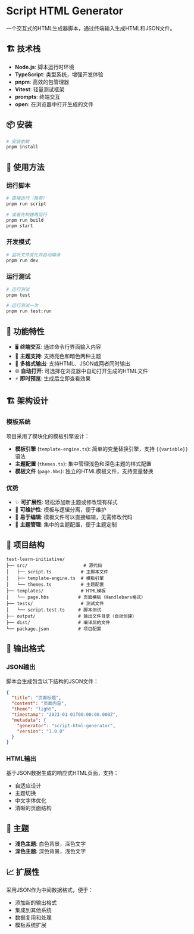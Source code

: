 # Script HTML Generator

一个交互式的HTML生成器脚本，通过终端输入生成HTML和JSON文件。

## 🏗️ 技术栈

- **Node.js**: 脚本运行时环境
- **TypeScript**: 类型系统，增强开发体验
- **pnpm**: 高效的包管理器
- **Vitest**: 轻量测试框架
- **prompts**: 终端交互
- **open**: 在浏览器中打开生成的文件

## 📦 安装

```bash
# 安装依赖
pnpm install
```

## 🚀 使用方法

### 运行脚本
```bash
# 直接运行（推荐）
pnpm run script

# 或者先构建再运行
pnpm run build
pnpm start
```

### 开发模式
```bash
# 监听文件变化并自动编译
pnpm run dev
```

### 运行测试
```bash
# 运行测试
pnpm test

# 运行测试一次
pnpm run test:run
```

## 🎯 功能特性

- 🖥️ **终端交互**: 通过命令行界面输入内容
- 🎨 **主题支持**: 支持亮色和暗色两种主题
- 📄 **多格式输出**: 支持HTML、JSON或两者同时输出
- 🌐 **自动打开**: 可选择在浏览器中自动打开生成的HTML文件
- ⚡ **即时预览**: 生成后立即查看效果

## 🏗️ 架构设计

### 模板系统
项目采用了模块化的模板引擎设计：

- **模板引擎** (`template-engine.ts`): 简单的变量替换引擎，支持 `{{variable}}` 语法
- **主题配置** (`themes.ts`): 集中管理浅色和深色主题的样式配置
- **模板文件** (`page.hbs`): 独立的HTML模板文件，支持变量替换

### 优势
- ✨ **可扩展性**: 轻松添加新主题或修改现有样式
- 🔧 **可维护性**: 模板与逻辑分离，便于维护
- 📝 **易于编辑**: 模板文件可以直接编辑，无需修改代码
- 🎨 **主题管理**: 集中的主题配置，便于主题定制

## 📁 项目结构

```
test-learn-initiative/
├── src/                     # 源代码
│   ├── script.ts           # 主脚本文件
│   ├── template-engine.ts  # 模板引擎
│   └── themes.ts           # 主题配置
├── templates/              # HTML模板
│   └── page.hbs           # 页面模板（Handlebars格式）
├── tests/                  # 测试文件
│   └── script.test.ts     # 脚本测试
├── output/                # 输出文件目录（自动创建）
├── dist/                  # 编译后的文件
└── package.json           # 项目配置
```

## 🔧 输出格式

### JSON输出
脚本会生成包含以下结构的JSON文件：
```json
{
  "title": "页面标题",
  "content": "页面内容",
  "theme": "light",
  "timestamp": "2023-01-01T00:00:00.000Z",
  "metadata": {
    "generator": "script-html-generator",
    "version": "1.0.0"
  }
}
```

### HTML输出
基于JSON数据生成的响应式HTML页面，支持：
- 自适应设计
- 主题切换
- 中文字体优化
- 清晰的页面结构

## 🎨 主题

- **浅色主题**: 白色背景，深色文字
- **深色主题**: 深色背景，浅色文字

## 📈 扩展性

采用JSON作为中间数据格式，便于：
- 添加新的输出格式
- 集成到其他系统
- 数据复用和处理
- 模板系统扩展